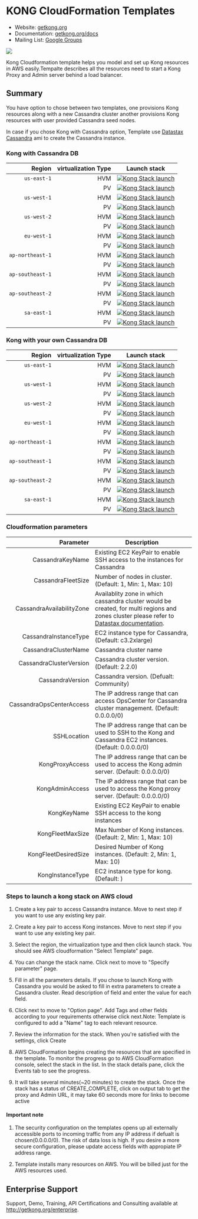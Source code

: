 # KONG CloudFormation Templates

- Website: [getkong.org][kong-url]
- Documentation: [getkong.org/docs][kong-docs]
- Mailing List: [Google Groups][google-groups-url]

[![][kong-logo]][kong-url]



Kong Cloudformation template helps you model and set up Kong resources in AWS easily.Tempalte describes all the resources need to start a Kong Proxy and Admin server behind a load balancer.


## Summary

You have option to chose between two templates, one provisions Kong resources along with a new Cassandra cluster another provisions Kong resources with user provided Cassandra seed nodes. 

In case if you chose Kong with Cassandra option, Template use [Datastax Cassandra](http://docs.datastax.com/en/cassandra/2.2/cassandra/install/installAMI.html) ami to create the Cassandra instance.


###  Kong with Cassandra DB



| Region          | virtualization Type                      | Launch stack                                 |
| ---------------:|------------------------------------------:|----------------------------------------------|
| `us-east-1`          | HVM | [![Kong Stack launch][kong-stack-badge]][us-east-1-caas-hvm-stack-url]       |
|				       | PV | [![Kong Stack launch][kong-stack-badge]][us-east-1-caas-pv-stack-url]         |
| `us-west-1`          | HVM | [![Kong Stack launch][kong-stack-badge]][us-west-1-caas-hvm-stack-url]       |
|				       | PV | [![Kong Stack launch][kong-stack-badge]][us-west-1-caas-pv-stack-url]         |
| `us-west-2`          | HVM |[![Kong Stack launch][kong-stack-badge]][us-west-2-caas-hvm-stack-url]       |
|				       | PV | [![Kong Stack launch][kong-stack-badge]][us-west-2-caas-pv-stack-url]         |
| `eu-west-1`          | HVM | [![Kong Stack launch][kong-stack-badge]][eu-west-1-caas-hvm-stack-url]       |
|				       | PV | [![Kong Stack launch][kong-stack-badge]][eu-west-1-caas-pv-stack-url]         |
| `ap-northeast-1`     | HVM |[![Kong Stack launch][kong-stack-badge]][ap-northeast-1-caas-hvm-stack-url]  |
|				       | PV | [![Kong Stack launch][kong-stack-badge]][ap-northeast-1-caas-pv-stack-url]    |
| `ap-southeast-1`     | HVM |[![Kong Stack launch][kong-stack-badge]][ap-southeast-1-caas-hvm-stack-url]  |
|				       | PV | [![Kong Stack launch][kong-stack-badge]][ap-southeast-1-caas-pv-stack-url]    |
| `ap-southeast-2`     | HVM |[![Kong Stack launch][kong-stack-badge]][ap-southeast-2-caas-hvm-stack-url]  |
|				       | PV | [![Kong Stack launch][kong-stack-badge]][ap-southeast-2-caas-pv-stack-url]    |
| `sa-east-1`          | HVM| [![Kong Stack launch][kong-stack-badge]][sa-east-1-caas-hvm-stack-url]       |
|				       | PV | [![Kong Stack launch][kong-stack-badge]][sa-east-1-caas-pv-stack-url]         |

###  Kong with your own Cassandra DB


| Region          | virtualization Type                      | Launch stack                                 |
| ---------------:|------------------------------------------:|----------------------------------------------|
| `us-east-1`          | HVM | [![Kong Stack launch][kong-stack-badge]][us-east-1-hvm-stack-url]       |
				       | PV |  [![Kong Stack launch][kong-stack-badge]][us-east-1-pv-stack-url]         |
| `us-west-1`          | HVM | [![Kong Stack launch][kong-stack-badge]][us-west-1-hvm-stack-url]       |
				       | PV |  [![Kong Stack launch][kong-stack-badge]][us-west-1-pv-stack-url]         |
| `us-west-2`          | HVM | [![Kong Stack launch][kong-stack-badge]][us-west-2-hvm-stack-url]       |
				       | PV |  [![Kong Stack launch][kong-stack-badge]][us-west-2-pv-stack-url]         |
| `eu-west-1`          | HVM | [![Kong Stack launch][kong-stack-badge]][eu-west-1-hvm-stack-url]       |
				       | PV |  [![Kong Stack launch][kong-stack-badge]][eu-west-1-pv-stack-url]         |
| `ap-northeast-1`     | HVM | [![Kong Stack launch][kong-stack-badge]][ap-northeast-1-hvm-stack-url]  |
				       | PV |  [![Kong Stack launch][kong-stack-badge]][ap-northeast-1-pv-stack-url]    |
| `ap-southeast-1`     | HVM | [![Kong Stack launch][kong-stack-badge]][ap-southeast-1-hvm-stack-url]  |
				       | PV |  [![Kong Stack launch][kong-stack-badge]][ap-southeast-1-pv-stack-url]    |
| `ap-southeast-2`     | HVM | [![Kong Stack launch][kong-stack-badge]][ap-southeast-2-hvm-stack-url]  |
				       | PV |  [![Kong Stack launch][kong-stack-badge]][ap-southeast-2-pv-stack-url]    |
| `sa-east-1`          | HVM | [![Kong Stack launch][kong-stack-badge]][sa-east-1-hvm-stack-url]       |
				       | PV |  [![Kong Stack launch][kong-stack-badge]][sa-east-1-pv-stack-url]         |
 
 
### Cloudformation parameters
 
| Parameter          | Description                                                           |
| ---------------:|---------------------------------------------------------------------------|   
|CassandraKeyName | Existing EC2 KeyPair to enable SSH access to the instances for Cassandra |
|CassandraFleetSize|Number of nodes in cluster. (Default: 1, Min: 1, Max: 10) |
|CassandraAvailabilityZone| Availablity zone in which cassandra cluster would be created, for multi regions and zones cluster please refer to [Datastax documentation](http://docs.datastax.com/en/cassandra/2.2/cassandra/planning/planPlanningEC2.html?scroll=planPlanningEC2__multi-region-deploy).|
|CassandraInstanceType|EC2 instance type for Cassandra, (Default: c3.2xlarge)|
|CassandraClusterName|Cassandra cluster name|
|CassandraClusterVersion|Cassandra cluster version. (Default: 2.2.0)|
|CassandraVersion|Cassandra version. (Defualt: Community)|
|CassandraOpsCenterAccess|The IP address range that can access OpsCenter for Cassandra cluster management.  (Default: 0.0.0.0/0)|
|SSHLocation|The IP address range that can be used to SSH to the Kong and Cassandra EC2 instances. (Default: 0.0.0.0/0)|
|KongProxyAccess|The IP address range that can be used to access the Kong admin server. (Default: 0.0.0.0/0)|
|KongAdminAccess|The IP address range that can be used to access the Kong proxy server. (Default: 0.0.0.0/0)|
|KongKeyName|Existing EC2 KeyPair to enable SSH access to the kong instances|
|KongFleetMaxSize|Max Number of Kong instances. (Default: 2, Min: 1, Max: 10)|
|KongFleetDesiredSize|Desired Number of Kong instances. (Default: 2, Min: 1, Max: 10)|
|KongInstanceType|EC2 instance type for kong. (Default: )|


### Steps to launch a kong stack on AWS cloud

1.	Create a key pair to access Cassandra instance. Move to next step if you want to use any existing key pair.

2.	Create a key pair to access Kong instances. Move to next step if you want to use any existing key pair.

3.	Select the region, the virtualization type and then click launch stack. You should see AWS cloudformation "Select Template" page.

4.	You can change the stack name. Click next to move to "Specify parameter" page.

5.	Fill in all the parameters details. If you chose to launch Kong with Cassandra you would be asked to fill in extra parameters to create a Cassandra cluster. Read description of field and enter the value for each field. 

6.	Click next to move to "Option page". Add Tags and other fields according to your requirements otherwise click next.Note: Template is configured to add a "Name" tag to each relevant resource. 

7.	Review the information for the stack. When you're satisfied with the settings, click Create

8.	AWS CloudFormation begins creating the resources that are specified in the template. To monitor the progress go to AWS CloudFormation console, select the stack in the list. In the stack details pane, click the Events tab to see the progress. 

9. It will take several minutes(~20 minutes) to create the stack. Once the stack has a status of CREATE_COMPLETE, click on output tab to get the proxy and Admin URL, it may take 60 seconds more for links to become active 
 

#### Important note

1.	 The security configuration on the templates opens up all externally accessible ports to incoming traffic from any IP address if defualt is chosen(0.0.0.0/0). The risk of data loss is high. If you desire a more secure configuration, please update access fields with appropiate IP address range.

2. Template installs many resources on AWS. You will be billed just for the AWS resources used.


 
 







## Enterprise Support

Support, Demo, Training, API Certifications and Consulting available at http://getkong.org/enterprise.

[kong-url]: http://getkong.org/
[kong-docs]: http://getkong.org/docs/

[kong-logo]: http://i.imgur.com/4jyQQAZ.png
[kong-benefits]: http://cl.ly/image/1B3J3b3h1H1c/Image%202015-07-07%20at%206.57.25%20PM.png

[mashape-url]: https://www.mashape.com

[license-url]: https://github.com/Mashape/kong/blob/master/LICENSE
[license-badge]: https://img.shields.io/github/license/mashape/kong.svg

[gitter-url]: https://gitter.im/Mashape/kong
[gitter-badge]: https://img.shields.io/badge/Gitter-Join%20Chat-blue.svg

[google-groups-url]: https://groups.google.com/forum/#!forum/konglayer


[us-east-1-caas-hvm-stack-url]: https://console.aws.amazon.com/cloudformation/home?region=us-east-1#/stacks/new?stackName=kong-elb-cassandra-hvm&templateURL=https:%2F%2Fs3.amazonaws.com%2Fkong-cf-templates%2Fv1.0%2Fkong-elb-cassandra-hvm.template

[us-west-1-caas-hvm-stack-url]: https://console.aws.amazon.com/cloudformation/home?region=us-west-1#/stacks/new?stackName=kong-elb-cassandra-hvm&templateURL=https:%2F%2Fs3.amazonaws.com%2Fkong-cf-templates%2Fv1.0%2Fkong-elb-cassandra-hvm.template

[us-west-2-caas-hvm-stack-url]: https://console.aws.amazon.com/cloudformation/home?region=us-west-2#/stacks/new?stackName=kong-elb-cassandra-hvm&templateURL=https:%2F%2Fs3.amazonaws.com%2Fkong-cf-templates%2Fv1.0%2Fkong-elb-cassandra-hvm.template

[eu-west-1-caas-hvm-stack-url]: https://console.aws.amazon.com/cloudformation/home?region=eu-west-1#/stacks/new?stackName=kong-elb-cassandra-hvm&templateURL=https:%2F%2Fs3.amazonaws.com%2Fkong-cf-templates%2Fv1.0%2Fkong-elb-cassandra-hvm.template

[ap-northeast-1-caas-hvm-stack-url]: https://console.aws.amazon.com/cloudformation/home?region=ap-northeast-1#/stacks/new?stackName=kong-elb-cassandra-hvm&templateURL=https:%2F%2Fs3.amazonaws.com%2Fkong-cf-templates%2Fv1.0%2Fkong-elb-cassandra-hvm.template

[ap-southeast-1-caas-hvm-stack-url]: https://console.aws.amazon.com/cloudformation/home?region=ap-southeast-1#/stacks/new?stackName=kong-elb-cassandra-hvm&templateURL=https:%2F%2Fs3.amazonaws.com%2Fkong-cf-templates%2Fv1.0%2Fkong-elb-cassandra-hvm.template

[ap-southeast-2-caas-hvm-stack-url]: https://console.aws.amazon.com/cloudformation/home?region=ap-southeast-2#/stacks/new?stackName=kong-elb-cassandra-hvm&templateURL=https:%2F%2Fs3.amazonaws.com%2Fkong-cf-templates%2Fv1.0%2Fkong-elb-cassandra-hvm.template


[sa-east-1-caas-hvm-stack-url]: https://console.aws.amazon.com/cloudformation/home?region=sa-east-1#/stacks/new?stackName=kong-elb-cassandra-hvm&templateURL=https:%2F%2Fs3.amazonaws.com%2Fkong-cf-templates%2Fv1.0%2Fkong-elb-cassandra-hvm.template

[us-east-1-caas-pv-stack-url]: https://console.aws.amazon.com/cloudformation/home?region=us-east-1#/stacks/new?stackName=kong-elb-cassandra-pv&templateURL=https:%2F%2Fs3.amazonaws.com%2Fkong-cf-templates%2Fv1.0%2Fkong-elb-cassandra-pv.template

[us-west-1-caas-pv-stack-url]: https://console.aws.amazon.com/cloudformation/home?region=us-west-1#/stacks/new?stackName=kong-elb-cassandra-pv&templateURL=https:%2F%2Fs3.amazonaws.com%2Fkong-cf-templates%2Fv1.0%2Fkong-elb-cassandra-pv.template

[us-west-2-caas-pv-stack-url]: https://console.aws.amazon.com/cloudformation/home?region=us-west-2#/stacks/new?stackName=kong-elb-cassandra-pv&templateURL=https:%2F%2Fs3.amazonaws.com%2Fkong-cf-templates%2Fv1.0%2Fkong-elb-cassandra-pv.template

[eu-west-1-caas-pv-stack-url]: https://console.aws.amazon.com/cloudformation/home?region=eu-west-1#/stacks/new?stackName=kong-elb-cassandra-pv&templateURL=https:%2F%2Fs3.amazonaws.com%2Fkong-cf-templates%2Fv1.0%2Fkong-elb-cassandra-pv.template

[ap-northeast-1-caas-pv-stack-url]: https://console.aws.amazon.com/cloudformation/home?region=ap-northeast-1#/stacks/new?stackName=kong-elb-cassandra-pv&templateURL=https:%2F%2Fs3.amazonaws.com%2Fkong-cf-templates%2Fv1.0%2Fkong-elb-cassandra-pv.template

[ap-southeast-1-caas-pv-stack-url]: https://console.aws.amazon.com/cloudformation/home?region=ap-southeast-1#/stacks/new?stackName=kong-elb-cassandra-pv&templateURL=https:%2F%2Fs3.amazonaws.com%2Fkong-cf-templates%2Fv1.0%2Fkong-elb-cassandra-pv.template

[ap-southeast-2-caas-pv-stack-url]: https://console.aws.amazon.com/cloudformation/home?region=ap-southeast-2#/stacks/new?stackName=kong-elb-cassandra-pv&templateURL=https:%2F%2Fs3.amazonaws.com%2Fkong-cf-templates%2Fv1.0%2Fkong-elb-cassandra-pv.template


[sa-east-1-caas-pv-stack-url]: https://console.aws.amazon.com/cloudformation/home?region=sa-east-1#/stacks/new?stackName=kong-elb-cassandra-pv&templateURL=https:%2F%2Fs3.amazonaws.com%2Fkong-cf-templates%2Fv1.0%2Fkong-elb-cassandra-pv.template




[us-east-1-hvm-stack-url]: https://console.aws.amazon.com/cloudformation/home?region=us-east-1#/stacks/new?stackName=kong-elb-hvm&templateURL=https:%2F%2Fs3.amazonaws.com%2Fkong-cf-templates%2Fv1.0%2Fkong-elb-hvm.template

[us-west-1-hvm-stack-url]: https://console.aws.amazon.com/cloudformation/home?region=us-west-1#/stacks/new?stackName=kong-elb-hvm&templateURL=https:%2F%2Fs3.amazonaws.com%2Fkong-cf-templates%2Fv1.0%2Fkong-elb-hvm.template

[us-west-2-hvm-stack-url]: https://console.aws.amazon.com/cloudformation/home?region=us-west-2#/stacks/new?stackName=kong-elb-hvm&templateURL=https:%2F%2Fs3.amazonaws.com%2Fkong-cf-templates%2Fv1.0%2Fkong-elb-hvm.template

[eu-west-1-hvm-stack-url]: https://console.aws.amazon.com/cloudformation/home?region=eu-west-1#/stacks/new?stackName=kong-elb-hvm&templateURL=https:%2F%2Fs3.amazonaws.com%2Fkong-cf-templates%2Fv1.0%2Fkong-elb-hvm.template

[ap-northeast-1-hvm-stack-url]: https://console.aws.amazon.com/cloudformation/home?region=ap-northeast-1#/stacks/new?stackName=kong-elb-hvm&templateURL=https:%2F%2Fs3.amazonaws.com%2Fkong-cf-templates%2Fv1.0%2Fkong-elb-hvm.template

[ap-southeast-1-hvm-stack-url]: https://console.aws.amazon.com/cloudformation/home?region=ap-southeast-1#/stacks/new?stackName=kong-elb-hvm&templateURL=https:%2F%2Fs3.amazonaws.com%2Fkong-cf-templates%2Fv1.0%2Fkong-elb-hvm.template

[ap-southeast-2-hvm-stack-url]: https://console.aws.amazon.com/cloudformation/home?region=ap-southeast-2#/stacks/new?stackName=kong-elb-hvm&templateURL=https:%2F%2Fs3.amazonaws.com%2Fkong-cf-templates%2Fv1.0%2Fkong-elb-hvm.template


[sa-east-1-hvm-stack-url]: https://console.aws.amazon.com/cloudformation/home?region=sa-east-1#/stacks/new?stackName=kong-elb&templateURL=https:%2F%2Fs3.amazonaws.com%2Fkong-cf-templates%2Fv1.0%2Fkong-elb-hvm.template

[us-east-1-pv-stack-url]: https://console.aws.amazon.com/cloudformation/home?region=us-east-1#/stacks/new?stackName=kong-elb-pv&templateURL=https:%2F%2Fs3.amazonaws.com%2Fkong-cf-templates%2Fv1.0%2Fkong-elb-pv.template

[us-west-1-pv-stack-url]: https://console.aws.amazon.com/cloudformation/home?region=us-west-1#/stacks/new?stackName=kong-elb-pv&templateURL=https:%2F%2Fs3.amazonaws.com%2Fkong-cf-templates%2Fv1.0%2Fkong-elb-pv.template

[us-west-2-pv-stack-url]: https://console.aws.amazon.com/cloudformation/home?region=us-west-2#/stacks/new?stackName=kong-elb-pv&templateURL=https:%2F%2Fs3.amazonaws.com%2Fkong-cf-templates%2Fv1.0%2Fkong-elb-pv.template

[eu-west-1-pv-stack-url]: https://console.aws.amazon.com/cloudformation/home?region=eu-west-1#/stacks/new?stackName=kong-elb-pv&templateURL=https:%2F%2Fs3.amazonaws.com%2Fkong-cf-templates%2Fv1.0%2Fkong-elb-pv.template

[ap-northeast-1-pv-stack-url]: https://console.aws.amazon.com/cloudformation/home?region=ap-northeast-1#/stacks/new?stackName=kong-elb-pv&templateURL=https:%2F%2Fs3.amazonaws.com%2Fkong-cf-templates%2Fv1.0%2Fkong-elb-pv.template

[ap-southeast-1-pv-stack-url]: https://console.aws.amazon.com/cloudformation/home?region=ap-southeast-1#/stacks/new?stackName=kong-elb-pv&templateURL=https:%2F%2Fs3.amazonaws.com%2Fkong-cf-templates%2Fv1.0%2Fkong-elb-pv.template

[ap-southeast-2-pv-stack-url]: https://console.aws.amazon.com/cloudformation/home?region=ap-southeast-2#/stacks/new?stackName=kong-elb-pv&templateURL=https:%2F%2Fs3.amazonaws.com%2Fkong-cf-templates%2Fv1.0%2Fkong-elb-pv.template


[sa-east-1-pv-stack-url]: https://console.aws.amazon.com/cloudformation/home?region=sa-east-1#/stacks/new?stackName=kong-elb-pv&templateURL=https:%2F%2Fs3.amazonaws.com%2Fkong-cf-templates%2Fv1.0%2Fkong-elb-pv.template



[kong-stack-badge]: https://s3.amazonaws.com/cloudformation-examples/cloudformation-launch-stack.png


